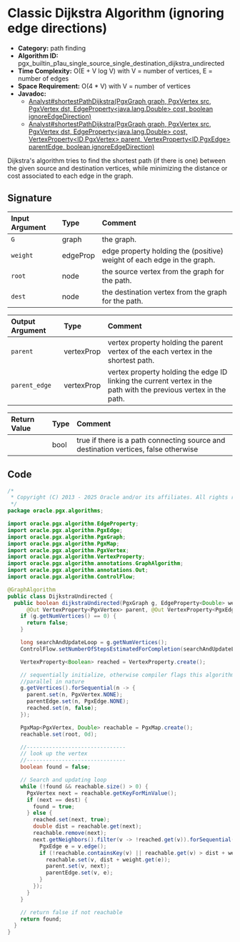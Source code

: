 # Classic Dijkstra Algorithm (ignoring edge directions)

- **Category:** path finding
- **Algorithm ID:** pgx_builtin_p1au_single_source_single_destination_dijkstra_undirected
- **Time Complexity:** O(E + V log V) with V = number of vertices, E = number of edges
- **Space Requirement:** O(4 * V) with V = number of vertices
- **Javadoc:**
  - [Analyst#shortestPathDijkstra(PgxGraph graph, PgxVertex<ID> src, PgxVertex<ID> dst, EdgeProperty<java.lang.Double> cost, boolean ignoreEdgeDirection)](https://docs.oracle.com/en/database/oracle/property-graph/25.1/spgjv/oracle/pgx/api/Analyst.html#shortestPathDijkstra_oracle_pgx_api_PgxGraph_oracle_pgx_api_PgxVertex_oracle_pgx_api_PgxVertex_oracle_pgx_api_EdgeProperty_boolean_)
  - [Analyst#shortestPathDijkstra(PgxGraph graph, PgxVertex<ID> src, PgxVertex<ID> dst, EdgeProperty<java.lang.Double> cost, VertexProperty<ID,​PgxVertex<ID>> parent, VertexProperty<ID,​PgxEdge> parentEdge, boolean ignoreEdgeDirection)](https://docs.oracle.com/en/database/oracle/property-graph/25.1/spgjv/oracle/pgx/api/Analyst.html#shortestPathDijkstra_oracle_pgx_api_PgxGraph_oracle_pgx_api_PgxVertex_oracle_pgx_api_PgxVertex_oracle_pgx_api_EdgeProperty_oracle_pgx_api_VertexProperty_oracle_pgx_api_VertexProperty_boolean_)

Dijkstra's algorithm tries to find the shortest path (if there is one) between the given source and destination vertices, while minimizing the distance or cost associated to each edge in the graph.

## Signature

| Input Argument | Type | Comment |
| :--- | :--- | :--- |
| `G` | graph | the graph. |
| `weight` | edgeProp<double> | edge property holding the (positive) weight of each edge in the graph. |
| `root` | node | the source vertex from the graph for the path. |
| `dest` | node | the destination vertex from the graph for the path. |

| Output Argument | Type | Comment |
| :--- | :--- | :--- |
| `parent` | vertexProp<node> | vertex property holding the parent vertex of the each vertex in the shortest path. |
| `parent_edge` | vertexProp<edge> | vertex property holding the edge ID linking the current vertex in the path with the previous vertex in the path. |

| Return Value | Type | Comment |
| :--- | :--- | :--- |
| | bool | true if there is a path connecting source and destination vertices, false otherwise |

## Code

```java
/*
 * Copyright (C) 2013 - 2025 Oracle and/or its affiliates. All rights reserved.
 */
package oracle.pgx.algorithms;

import oracle.pgx.algorithm.EdgeProperty;
import oracle.pgx.algorithm.PgxEdge;
import oracle.pgx.algorithm.PgxGraph;
import oracle.pgx.algorithm.PgxMap;
import oracle.pgx.algorithm.PgxVertex;
import oracle.pgx.algorithm.VertexProperty;
import oracle.pgx.algorithm.annotations.GraphAlgorithm;
import oracle.pgx.algorithm.annotations.Out;
import oracle.pgx.algorithm.ControlFlow;

@GraphAlgorithm
public class DijkstraUndirected {
  public boolean dijkstraUndirected(PgxGraph g, EdgeProperty<Double> weight, PgxVertex root, PgxVertex dest,
      @Out VertexProperty<PgxVertex> parent, @Out VertexProperty<PgxEdge> parentEdge) {
    if (g.getNumVertices() == 0) {
      return false;
    }

    long searchAndUpdateLoop = g.getNumVertices();
    ControlFlow.setNumberOfStepsEstimatedForCompletion(searchAndUpdateLoop);

    VertexProperty<Boolean> reached = VertexProperty.create();

    // sequentially initialize, otherwise compiler flags this algorithm as
    //parallel in nature
    g.getVertices().forSequential(n -> {
      parent.set(n, PgxVertex.NONE);
      parentEdge.set(n, PgxEdge.NONE);
      reached.set(n, false);
    });

    PgxMap<PgxVertex, Double> reachable = PgxMap.create();
    reachable.set(root, 0d);

    //-------------------------------
    // look up the vertex
    //-------------------------------
    boolean found = false;

    // Search and updating loop
    while (!found && reachable.size() > 0) {
      PgxVertex next = reachable.getKeyForMinValue();
      if (next == dest) {
        found = true;
      } else {
        reached.set(next, true);
        double dist = reachable.get(next);
        reachable.remove(next);
        next.getNeighbors().filter(v -> !reached.get(v)).forSequential(v -> {
          PgxEdge e = v.edge();
          if (!reachable.containsKey(v) || reachable.get(v) > dist + weight.get(e)) {
            reachable.set(v, dist + weight.get(e));
            parent.set(v, next);
            parentEdge.set(v, e);
          }
        });
      }
    }

    // return false if not reachable
    return found;
  }
}
```
